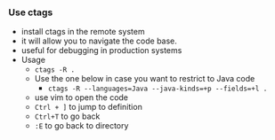 ### Use ctags 
- install ctags in the remote system 
- it will allow you to navigate the code base.
- useful for debugging in production systems
- Usage
    - `ctags -R .`
    - Use the one below in case you want to restrict to Java code
        - `ctags -R --languages=Java --java-kinds=+p --fields=+l .` 
    - use vim to open the code
    - `Ctrl + ]` to jump to definition
    - `Ctrl+T` to go back  
    - `:E` to go back to directory
    